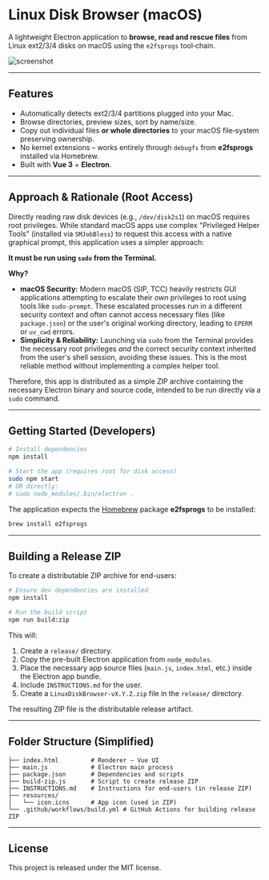 # Linux Disk Browser (macOS)

A lightweight Electron application to **browse, read and rescue files** from Linux ext2/3/4 disks on macOS using the `e2fsprogs` tool‑chain.

![screenshot](https://raw.githubusercontent.com/delaneyb/e2fsgui/main/.github/screenshot.png)

---

## Features

* Automatically detects ext2/3/4 partitions plugged into your Mac.
* Browse directories, preview sizes, sort by name/size.
* Copy out individual files **or whole directories** to your macOS file‑system preserving ownership.
* No kernel extensions – works entirely through `debugfs` from **e2fsprogs** installed via Homebrew.
* Built with **Vue 3** + **Electron**.

---

## Approach & Rationale (Root Access)

Directly reading raw disk devices (e.g., `/dev/disk2s1`) on macOS requires root privileges. While standard macOS apps use complex "Privileged Helper Tools" (installed via `SMJobBless`) to request this access with a native graphical prompt, this application uses a simpler approach:

**It must be run using `sudo` from the Terminal.**

**Why?**

*   **macOS Security:** Modern macOS (SIP, TCC) heavily restricts GUI applications attempting to escalate their *own* privileges to root using tools like `sudo-prompt`. These escalated processes run in a different security context and often cannot access necessary files (like `package.json`) or the user's original working directory, leading to `EPERM` or `uv_cwd` errors.
*   **Simplicity & Reliability:** Launching via `sudo` from the Terminal provides the necessary root privileges *and* the correct security context inherited from the user's shell session, avoiding these issues. This is the most reliable method without implementing a complex helper tool.

Therefore, this app is distributed as a simple ZIP archive containing the necessary Electron binary and source code, intended to be run directly via a `sudo` command.

---

## Getting Started (Developers)

```bash
# Install dependencies
npm install

# Start the app (requires root for disk access)
sudo npm start
# OR directly:
# sudo node_modules/.bin/electron .
```

The application expects the [Homebrew](https://brew.sh) package **e2fsprogs** to be installed:

```bash
brew install e2fsprogs
```

---

## Building a Release ZIP

To create a distributable ZIP archive for end-users:

```bash
# Ensure dev dependencies are installed
npm install

# Run the build script
npm run build:zip
```

This will:
1.  Create a `release/` directory.
2.  Copy the pre-built Electron application from `node_modules`.
3.  Place the necessary app source files (`main.js`, `index.html`, etc.) inside the Electron app bundle.
4.  Include `INSTRUCTIONS.md` for the user.
5.  Create a `LinuxDiskBrowser-vX.Y.Z.zip` file in the `release/` directory.

The resulting ZIP file is the distributable release artifact.

---

## Folder Structure (Simplified)

```
├── index.html         # Renderer – Vue UI
├── main.js            # Electron main process
├── package.json       # Dependencies and scripts
├── build-zip.js       # Script to create release ZIP
├── INSTRUCTIONS.md    # Instructions for end-users (in release ZIP)
├── resources/
│   └── icon.icns      # App icon (used in ZIP)
└── .github/workflows/build.yml # GitHub Actions for building release ZIP
```

---

## License

This project is released under the MIT license.
